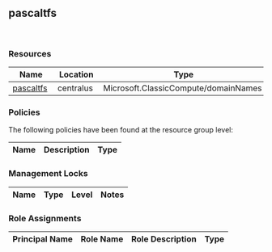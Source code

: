 
## pascaltfs 
 
### Resources


| Name | Location | Type |
| --- | --- | --- |
| [pascaltfs](pascaltfs--37024382.md)  | centralus  | Microsoft.ClassicCompute/domainNames  |

### Policies
The following policies have been found at the resource group level: 

| Name | Description | Type |
| --- | --- | --- |

### Management Locks


| Name | Type | Level | Notes |
| --- | --- | --- | --- |

### Role Assignments


| Principal Name | Role Name | Role Description | Type |
| --- | --- | --- | --- |
